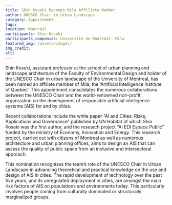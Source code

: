 ```yaml
---
title: Shin Koseki becomes Mila Affiliate Member
author: UNESCO Chair in Urban Landscape
category: Appointment
tags: 
location: Montréal
participants: Shin Koseki 
participants_companies: Université de Montréal, Mila
featured_img: /assets/images/
img_credit:
alt:
---
```

Shin Koseki, assistant professor at the school of urban planning and landscape architecture of the Faculty of Environmental Design and holder of the UNESCO Chair in urban landscape of the University of Montreal, has been named an affiliate member of Mila, the ‘Artificial Intelligence Institute of Quebec’. This appointment consolidates the numerous collaborations between the UNESCO Chair and the world-renowned non-profit organization on the development of responsible artificial intelligence systems (AIS) for and by cities.

Recent collaborations include the white paper “AI and Cities: Risks, Applications and Governance” published by UN Habitat of which Shin Koseki was the first author, and the research project “AI EDI Espace Public” funded by the ministry of Economy, Innovation and Energy. This research project, carried out with citizens of Montreal as well as numerous architecture and urban planning offices, aims to design an AIS that can assess the quality of public space from an inclusive and intersectoral approach.

This nomination recognizes the team’s role of the UNESCO Chair in Urban Landscape in advancing theoretical and practical knowledge on the use and design of AIS in cities. The rapid development of technology over the past five years, and its unregulated deployment in cities, are amongst the main risk factors of AIS on populations and environments today. This particularly involves people coming from culturally dominated or structurally marginalized groups.